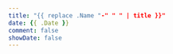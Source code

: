 ```yaml
---
title: "{{ replace .Name "-" " " | title }}"
date: {{ .Date }}
comment: false
showDate: false
---
```


